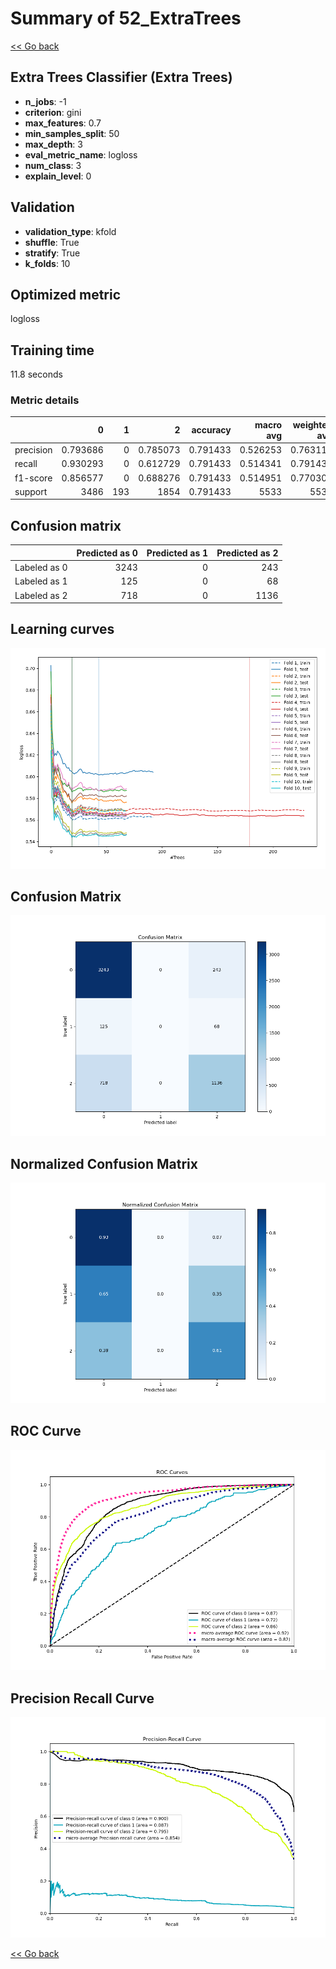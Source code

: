 # Summary of 52_ExtraTrees

[<< Go back](../README.md)


## Extra Trees Classifier (Extra Trees)
- **n_jobs**: -1
- **criterion**: gini
- **max_features**: 0.7
- **min_samples_split**: 50
- **max_depth**: 3
- **eval_metric_name**: logloss
- **num_class**: 3
- **explain_level**: 0

## Validation
 - **validation_type**: kfold
 - **shuffle**: True
 - **stratify**: True
 - **k_folds**: 10

## Optimized metric
logloss

## Training time

11.8 seconds

### Metric details
|           |           0 |   1 |           2 |   accuracy |   macro avg |   weighted avg |   logloss |
|:----------|------------:|----:|------------:|-----------:|------------:|---------------:|----------:|
| precision |    0.793686 |   0 |    0.785073 |   0.791433 |    0.526253 |       0.763115 |  0.568478 |
| recall    |    0.930293 |   0 |    0.612729 |   0.791433 |    0.514341 |       0.791433 |  0.568478 |
| f1-score  |    0.856577 |   0 |    0.688276 |   0.791433 |    0.514951 |       0.770304 |  0.568478 |
| support   | 3486        | 193 | 1854        |   0.791433 | 5533        |    5533        |  0.568478 |


## Confusion matrix
|              |   Predicted as 0 |   Predicted as 1 |   Predicted as 2 |
|:-------------|-----------------:|-----------------:|-----------------:|
| Labeled as 0 |             3243 |                0 |              243 |
| Labeled as 1 |              125 |                0 |               68 |
| Labeled as 2 |              718 |                0 |             1136 |

## Learning curves
![Learning curves](learning_curves.png)
## Confusion Matrix

![Confusion Matrix](confusion_matrix.png)


## Normalized Confusion Matrix

![Normalized Confusion Matrix](confusion_matrix_normalized.png)


## ROC Curve

![ROC Curve](roc_curve.png)


## Precision Recall Curve

![Precision Recall Curve](precision_recall_curve.png)



[<< Go back](../README.md)
